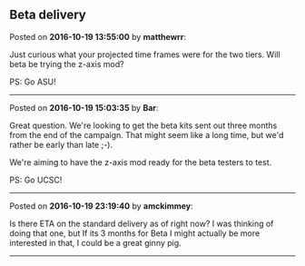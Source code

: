 ## Beta delivery
Posted on **2016-10-19 13:55:00** by **matthewrr**:

Just curious what your projected time frames were for the two tiers. Will beta be trying the z-axis mod? 

PS: Go ASU!

---

Posted on **2016-10-19 15:03:35** by **Bar**:

Great question. We're looking to get the beta kits sent out three months from the end of the campaign. That might seem like a long time, but we'd rather be early than late ;-). 

We're aiming to have the z-axis mod ready for the beta testers to test.

PS: Go UCSC!

---

Posted on **2016-10-19 23:19:40** by **amckimmey**:

Is there ETA on the standard delivery as of right now? I was thinking of doing that one, but If its 3 months for Beta I might actually be more interested in that, I could be a great ginny pig.

---

